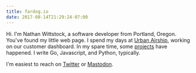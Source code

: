 ```yaml
---
title: fardog.io
date: 2017-08-14T21:29:24-07:00
---
```


Hi. I'm Nathan Wittstock, a software developer from Portland, Oregon. You've
found my little web page. I spend my days at [Urban Airship][ua], working on our
customer dashboard. In my spare time, some [projects][] have happened. I write
Go, Javascript, and Python, typically.

I'm easiest to reach on [Twitter][] or [Mastodon][].

[ua]: https://www.urbanairship.com
[projects]: ./projects/
[twitter]: https://twitter.com/milkandtang
[mastodon]: https://mastodon.social/@fardog
